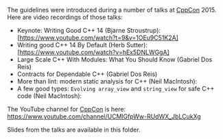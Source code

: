 The guidelines were introduced during a number of talks at [CppCon](http://cppcon.org) 2015.
Here are video recordings of those talks:

- Keynote: Writing Good C++ 14 (Bjarne Stroustrup): [https://www.youtube.com/watch?t=9&v=1OEu9C51K2A]
- Writing good C++ 14 By Default (Herb Sutter): [https://www.youtube.com/watch?v=hEx5DNLWGgA]
- Large Scale C++ With Modules: What You Should Know (Gabriel Dos Reis)
- Contracts for Dependable C++ (Gabriel Dos Reis)
- More than lint: modern static analysis for C++ (Neil MacIntosh):
- A few good types: `Evolving array_view` and `string_view` for safe C++ code (Neil MacIntosh): 

The YouTube channel for [CppCon](http://cppcon.org) is here: https://www.youtube.com/channel/UCMlGfpWw-RUdWX_JbLCukXg

Slides from the talks are available in this folder.

